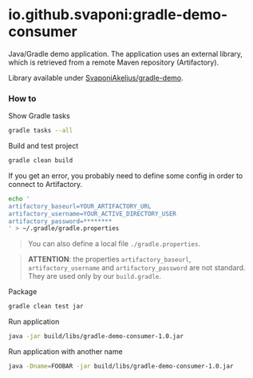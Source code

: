 # io.github.svaponi:gradle-demo-consumer

Java/Gradle demo application. The application uses an external library, which is retrieved from a remote Maven repository (Artifactory). 

Library available under [SvaponiAkelius/gradle-demo](https://github.com/SvaponiAkelius/gradle-demo).

### How to

Show Gradle tasks

```bash
gradle tasks --all
```

Build and test project

```bash
gradle clean build
```

If you get an error, you probably need to define some config in order to connect to Artifactory.

```bash
echo '
artifactory_baseurl=YOUR_ARTIFACTORY_URL
artifactory_username=YOUR_ACTIVE_DIRECTORY_USER
artifactory_password=********
' > ~/.gradle/gradle.properties
```
> You can also define a local file `./gradle.properties`.

> **ATTENTION**: the properties `artifactory_baseurl`, `artifactory_username` and `artifactory_password` are not standard. They are used only by our `build.gradle`.

Package

```bash
gradle clean test jar
```

Run application

```bash
java -jar build/libs/gradle-demo-consumer-1.0.jar
```

Run application with another name

```bash
java -Dname=FOOBAR -jar build/libs/gradle-demo-consumer-1.0.jar
```
